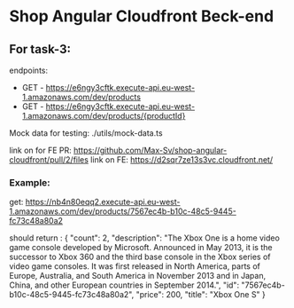 # Shop Angular Cloudfront Beck-end

## For task-3:

endpoints:
- GET - https://e6ngy3cftk.execute-api.eu-west-1.amazonaws.com/dev/products
- GET - https://e6ngy3cftk.execute-api.eu-west-1.amazonaws.com/dev/products/{productId}

Mock data for testing: ./utils/mock-data.ts

link on for FE PR: https://github.com/Max-Sv/shop-angular-cloudfront/pull/2/files
link on FE: https://d2sqr7ze13s3vc.cloudfront.net/

### Example: 

get: https://nb4n80eqq2.execute-api.eu-west-1.amazonaws.com/dev/products/7567ec4b-b10c-48c5-9445-fc73c48a80a2

should return : {
"count": 2,
"description": "The Xbox One is a home video game console developed by Microsoft. Announced in May 2013, it is the successor to Xbox 360 and the third base console in the Xbox series of video game consoles. It was first released in North America, parts of Europe, Australia, and South America in November 2013 and in Japan, China, and other European countries in September 2014.",
"id": "7567ec4b-b10c-48c5-9445-fc73c48a80a2",
"price": 200,
"title": "Xbox One S"
}